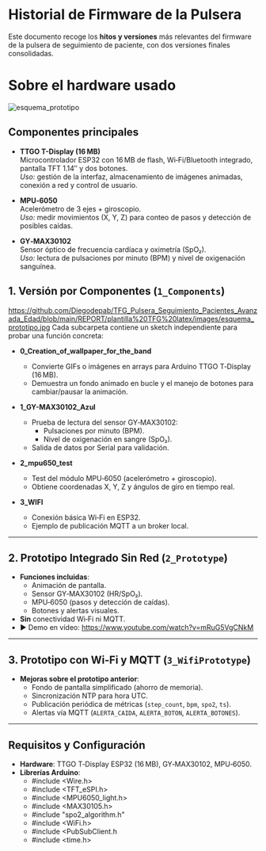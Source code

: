 # Historial de Firmware de la Pulsera

Este documento recoge los **hitos y versiones** más relevantes del firmware de la pulsera de seguimiento de paciente, con dos versiones finales consolidadas.


# Sobre el hardware usado

![esquema_prototipo](https://github.com/user-attachments/assets/c1c0bda9-d543-4e63-9689-f735c7d1760e)


## Componentes principales

- **TTGO T-Display (16 MB)**  
  Microcontrolador ESP32 con 16 MB de flash, Wi‑Fi/Bluetooth integrado, pantalla TFT 1.14″ y dos botones.  
  _Uso:_ gestión de la interfaz, almacenamiento de imágenes animadas, conexión a red y control de usuario.

- **MPU‑6050**  
  Acelerómetro de 3 ejes + giroscopio.  
  _Uso:_ medir movimientos (X, Y, Z) para conteo de pasos y detección de posibles caídas.

- **GY‑MAX30102**  
  Sensor óptico de frecuencia cardíaca y oximetría (SpO₂).  
  _Uso:_ lectura de pulsaciones por minuto (BPM) y nivel de oxigenación sanguínea.
## 1. Versión por Componentes (`1_Components`)
https://github.com/Diegodepab/TFG_Pulsera_Seguimiento_Pacientes_Avanzada_Edad/blob/main/REPORT/plantilla%20TFG%20latex/images/esquema_prototipo.jpg
Cada subcarpeta contiene un sketch independiente para probar una función concreta:

- **0_Creation_of_wallpaper_for_the_band**  
  - Convierte GIFs o imágenes en arrays para Arduino TTGO T‑Display (16 MB).  
  - Demuestra un fondo animado en bucle y el manejo de botones para cambiar/pausar la animación.

- **1_GY-MAX30102_Azul**  
  - Prueba de lectura del sensor GY‑MAX30102:  
    - Pulsaciones por minuto (BPM).  
    - Nivel de oxigenación en sangre (SpO₂).  
  - Salida de datos por Serial para validación.

- **2_mpu650_test**  
  - Test del módulo MPU‑6050 (acelerómetro + giroscopio).  
  - Obtiene coordenadas X, Y, Z y ángulos de giro en tiempo real.

- **3_WIFI**  
  - Conexión básica Wi‑Fi en ESP32.  
  - Ejemplo de publicación MQTT a un broker local.

---

## 2. Prototipo Integrado Sin Red (`2_Prototype`)

- **Funciones incluidas**:  
  - Animación de pantalla.  
  - Sensor GY‑MAX30102 (HR/SpO₂).  
  - MPU‑6050 (pasos y detección de caídas).  
  - Botones y alertas visuales.  
- **Sin** conectividad Wi‑Fi ni MQTT.  
- ▶️ Demo en vídeo: https://www.youtube.com/watch?v=mRuG5VgCNkM

---

## 3. Prototipo con Wi‑Fi y MQTT (`3_WifiPrototype`)

- **Mejoras sobre el prototipo anterior**:  
  - Fondo de pantalla simplificado (ahorro de memoria).  
  - Sincronización NTP para hora UTC.  
  - Publicación periódica de métricas (`step_count`, `bpm`, `spo2`, `ts`).  
  - Alertas vía MQTT (`ALERTA_CAIDA`, `ALERTA_BOTON`, `ALERTA_BOTONES`).  

---

## Requisitos y Configuración

- **Hardware**: TTGO T‑Display ESP32 (16 MB), GY‑MAX30102, MPU‑6050.  
- **Librerías Arduino**:  
  - #include <Wire.h>
  - #include <TFT_eSPI.h>
  - #include <MPU6050_light.h>
  - #include <MAX30105.h>
  - #include "spo2_algorithm.h"
  - #include <WiFi.h>
  - #include <PubSubClient.h
  - #include <time.h>

